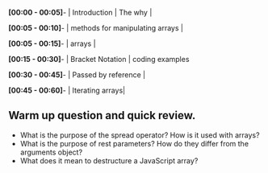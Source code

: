 **[00:00 - 00:05]**- | Introduction | The why |

**[00:05 - 00:10]**- | methods for manipulating arrays | 

**[00:05 - 00:15]**- | arrays |

**[00:15 - 00:30]**- | Bracket Notation | coding examples

**[00:30 - 00:45]**- | Passed by reference |

**[00:45 - 00:60]**- | Iterating arrays|

## Warm up question and quick review.




* What is the purpose of the spread operator? How is it used with arrays?
* What is the purpose of rest parameters? How do they differ from the arguments object?
* What does it mean to destructure a JavaScript array?